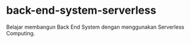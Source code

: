 # back-end-system-serverless
Belajar membangun Back End System dengan menggunakan Serverless Computing. 
